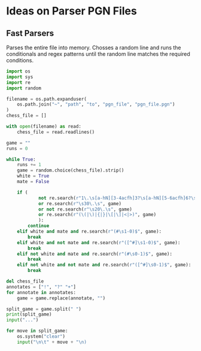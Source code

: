 # Ideas on Parser PGN Files

## Fast Parsers

Parses the entire file into memory. Chosses a random line and
runs the conditionals and regex patterns until the random line matches
the required conditions.<br>

```python
import os
import sys
import re
import random

filename = os.path.expanduser(
    os.path.join("~", "path", "to", "pgn_file", "pgn_file.pgn")
)
chess_file = []

with open(filename) as read:
    chess_file = read.readlines()

game = ""
runs = 0

while True:
    runs += 1
    game = random.choice(chess_file).strip()
    white = True
    mate = False

    if (
            not re.search(r"1\.\s[a-hN][3-4acfh]3?\s[a-hN][5-6acfh]6?\s2\.\s", game)
            or re.search(r"\s30\.\s", game)
            or not re.search(r"\s20\.\s", game)
            or re.search(r"(\(|\)|{|}|\[|\]|<|>)", game)
            ):
        continue
    elif white and mate and re.search(r"(#\s1-0)$", game):
        break
    elif white and not mate and re.search(r"([^#]\s1-0)$", game):
        break
    elif not white and mate and re.search(r"(#\s0-1)$", game):
        break
    elif not white and not mate and re.search(r"([^#]\s0-1)$", game):
        break

del chess_file
annotates = ["!", "?" "+"]
for annotate in annotates:
    game = game.replace(annotate, "")

split_game = game.split(" ")
print(split_game)
input("...")

for move in split_game:
    os.system("clear")
    input("\n\t" + move + "\n)
```